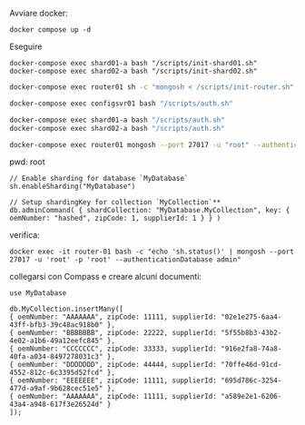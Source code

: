 Avviare docker:

    docker compose up -d

Eseguire

    docker-compose exec shard01-a bash "/scripts/init-shard01.sh"
    docker-compose exec shard02-a bash "/scripts/init-shard02.sh"    

```bash
docker-compose exec router01 sh -c "mongosh < /scripts/init-router.sh"
```    

```bash
docker-compose exec configsvr01 bash "/scripts/auth.sh"

docker-compose exec shard01-a bash "/scripts/auth.sh"
docker-compose exec shard02-a bash "/scripts/auth.sh"
```

```bash
docker-compose exec router01 mongosh --port 27017 -u "root" --authenticationDatabase admin
```
pwd: root

```
// Enable sharding for database `MyDatabase`
sh.enableSharding("MyDatabase")

// Setup shardingKey for collection `MyCollection`**
db.adminCommand( { shardCollection: "MyDatabase.MyCollection", key: { oemNumber: "hashed", zipCode: 1, supplierId: 1 } } )

```

verifica:
```
docker exec -it router-01 bash -c "echo 'sh.status()' | mongosh --port 27017 -u 'root' -p 'root' --authenticationDatabase admin"
```

collegarsi con Compass e creare alcuni documenti:

```
use MyDatabase

db.MyCollection.insertMany([
{ oemNumber: "AAAAAAA", zipCode: 11111, supplierId: "02e1e275-6aa4-43ff-bfb3-39c48ac918b0" },
{ oemNumber: "BBBBBBB", zipCode: 22222, supplierId: "5f55b8b3-43b2-4e02-a1b6-49a12eefc845" },
{ oemNumber: "CCCCCCC", zipCode: 33333, supplierId: "916e2fa8-74a8-40fa-a034-8497278031c3" },
{ oemNumber: "DDDDDDD", zipCode: 44444, supplierId: "70ffe46d-91cd-4552-812c-6c3395d52fcd" },
{ oemNumber: "EEEEEEE", zipCode: 11111, supplierId: "695d786c-3254-477d-a9af-9b628cec51e5" },
{ oemNumber: "AAAAAAA", zipCode: 11111, supplierId: "a589e2e1-6206-43a4-a948-617f3e26524d" }
]);
```